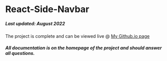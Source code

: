 # React-Side-Navbar
##### Last updated: August 2022

The project is complete and can be viewed live @ [My Github.io page](https://cwilliamson29.github.io/react-side-navbar/)


##### All documentation is on the homepage of the project and should answer all questions.